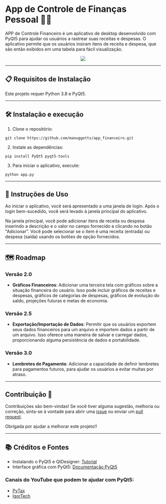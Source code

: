 # App de Controle de Finanças Pessoal 🤖💼

APP de Controle Financeiro é um aplicativo de desktop desenvolvido com PyQt5 para ajudar os usuários a rastrear suas receitas e despesas.
O aplicativo permite que os usuários insiram itens de receita e despesa, que são então exibidos em uma tabela para fácil visualização.

<div align=center>
<img src="https://github.com/manuggetts/app_financeiro/assets/141872152/b0f160b5-13da-4315-8761-dd30b0733997">
</div>

---
## 📋 Requisitos de Instalação

Este projeto requer Python 3.8 e PyQt5.

---
## 🛠️ Instalação e execução

1. Clone o repositório:
```
git clone https://github.com/manuggetts/app_financeiro.git
```
2. Instale as dependências:
```
pip install PyQt5 pyqt5-tools
```
3. Para iniciar o aplicativo, execute:
```
python app.py
```

---
## 🚀 Instruções de Uso

Ao iniciar o aplicativo, você será apresentado a uma janela de login. Após o login bem-sucedido, você será levado à janela principal do aplicativo.

Na janela principal, você pode adicionar itens de receita ou despesa inserindo a descrição e o valor no campo fornecido e clicando no botão "Adicionar". Você pode selecionar se o item é uma receita (entrada) ou despesa (saída) usando os botões de opção fornecidos.

---
## 🗺️ Roadmap

### Versão 2.0

- **Gráficos Financeiros**: Adicionar uma terceira tela com gráficos sobre a situação financeira do usuário. Isso pode incluir gráficos de receitas e despesas, gráficos de categorias de despesas, gráficos de evolução do saldo, projeções futuras e metas de economia.

### Versão 2.5

- **Exportação/Importação de Dados**: Permitir que os usuários exportem seus dados financeiros para um arquivo e importem dados a partir de um arquivo. Isso oferece uma maneira de salvar e carregar dados, proporcionando alguma persistência de dados e portabilidade.

### Versão 3.0

- **Lembretes de Pagamento**: Adicionar a capacidade de definir lembretes para pagamentos futuros, para ajudar os usuários a evitar multas por atraso.

---
## Contribuição 🤝

Contribuições são bem-vindas! Se você tiver alguma sugestão, melhoria ou correção, sinta-se à vontade para abrir uma [issue](https://github.com/manuggetts/app_financeiro/issues) ou enviar um [pull request](https://github.com/manuggetts/app_financeiro/pulls).

Obrigada por ajudar a melhorar este projeto!!

---
## 📚 Créditos e Fontes

- Instalando o PyQt5 e QtDesigner: [Tutorial](https://youtu.be/iZurfWDql6A?si=pV06DhupUvGwAlCM)
- Interface gráfica com PyQt5: [Documentação PyQt5](https://www.riverbankcomputing.com/static/Docs/PyQt5/)

### Canais do YouTube que podem te ajudar com PyQt5:
- [PyTax](https://www.youtube.com/@PyTax)
- [IgorTech](https://www.youtube.com/@igoortech)
